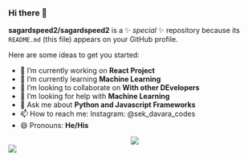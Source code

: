### Hi there 👋

**sagardspeed2/sagardspeed2** is a ✨ _special_ ✨ repository because its `README.md` (this file) appears on your GitHub profile.

Here are some ideas to get you started:

- 🔭 I’m currently working on <b>React Project</b>
- 🌱 I’m currently learning <b>Machine Learning</b>
- 👯 I’m looking to collaborate on <b>With other DEvelopers</b>
- 🤔 I’m looking for help with <b>Machine Learning</b>
- 💬 Ask me about <b>Python and Javascript Frameworks</b>
- 📫 How to reach me: Instagram: @sek_davara_codes
- 😄 Pronouns: <b>He/His</b>

<div style="display:flex; justify-content:center;">
  <img src="https://github-readme-stats.vercel.app/api?username=sagardspeed2&count_private=true&&show_icons=true&title_color=ffffff&icon_color=bb2acf&text_color=daf7dc&bg_color=151515" />
</div>

<img src="https://github-readme-stats.vercel.app/api/top-langs/?username=sagardspeed2&hide=assembly" />
